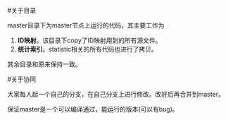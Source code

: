 #关于目录

master目录下为master节点上运行的代码，其主要工作为

1. **ID映射**。该目录下copy了ID映射用到的所有源文件。
2. **统计索引**。statistic相关的所有代码也进行了拷贝。

其余目录和原来保持一致。

#关于协同

大家每人起一个自己的分支，在自己分支上进行修改。改好后再合并到master。

保证master是一个可以编译通过，能运行的版本(可以有bug)。